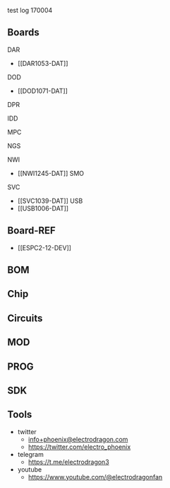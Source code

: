 

test log 170004

## Boards 

DAR
- [[DAR1053-DAT]]

DOD
- [[DOD1071-DAT]]

DPR

IDD

MPC

NGS

NWI
- [[NWI1245-DAT]]
SMO

SVC
- [[SVC1039-DAT]]
USB
- [[USB1006-DAT]]




## Board-REF
- [[ESPC2-12-DEV]]


## BOM

## Chip 

## Circuits 

## MOD

## PROG

## SDK

## Tools




- twitter
    - info+phoenix@electrodragon.com
    - https://twitter.com/electro_phoenix
- telegram
    - https://t.me/electrodragon3
- youtube 
    - https://www.youtube.com/@electrodragonfan


